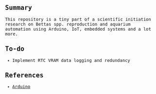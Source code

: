 <samp>
  <h2>Summary</h2>
  <p>
    This repository is a tiny part of a scientific initiation research on Bettas spp. reproduction and aquarium automation using Arduino, IoT, embedded systems and a lot more.
  </p>
  <h2>To-do</h2>
  <ul>
    <li>Implement RTC VRAM data logging and redundancy</li>
  </ul>

  <h2>References</h2>
  <ul>
    <li><a href="https://www.arduino.cc/">Arduino</a></li>
  </ul>
</samp>
